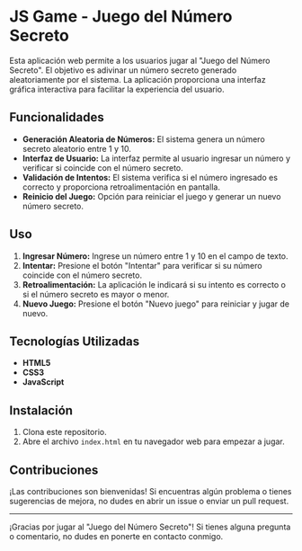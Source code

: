 # JS Game - Juego del Número Secreto

Esta aplicación web permite a los usuarios jugar al "Juego del Número Secreto". El objetivo es adivinar un número secreto generado aleatoriamente por el sistema. La aplicación proporciona una interfaz gráfica interactiva para facilitar la experiencia del usuario.

## Funcionalidades

- **Generación Aleatoria de Números:** El sistema genera un número secreto aleatorio entre 1 y 10.
- **Interfaz de Usuario:** La interfaz permite al usuario ingresar un número y verificar si coincide con el número secreto.
- **Validación de Intentos:** El sistema verifica si el número ingresado es correcto y proporciona retroalimentación en pantalla.
- **Reinicio del Juego:** Opción para reiniciar el juego y generar un nuevo número secreto.

## Uso

1. **Ingresar Número:** Ingrese un número entre 1 y 10 en el campo de texto.
2. **Intentar:** Presione el botón "Intentar" para verificar si su número coincide con el número secreto.
3. **Retroalimentación:** La aplicación le indicará si su intento es correcto o si el número secreto es mayor o menor.
4. **Nuevo Juego:** Presione el botón "Nuevo juego" para reiniciar y jugar de nuevo.

## Tecnologías Utilizadas

- **HTML5**
- **CSS3**
- **JavaScript**

## Instalación

1. Clona este repositorio.
2. Abre el archivo `index.html` en tu navegador web para empezar a jugar.

## Contribuciones

¡Las contribuciones son bienvenidas! Si encuentras algún problema o tienes sugerencias de mejora, no dudes en abrir un issue o enviar un pull request.

---

¡Gracias por jugar al "Juego del Número Secreto"! Si tienes alguna pregunta o comentario, no dudes en ponerte en contacto conmigo.
